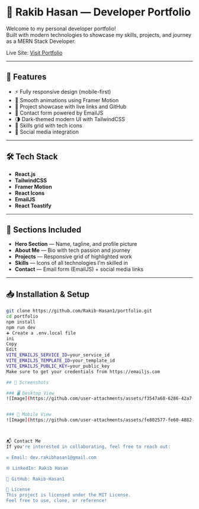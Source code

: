# 🚀 Rakib Hasan — Developer Portfolio

Welcome to my personal developer portfolio!  
Built with modern technologies to showcase my skills, projects, and journey as a MERN Stack Developer.

Live Site: [Visit Portfolio](https://your-live-site-link.com)

---

## 📌 Features

- ⚡ Fully responsive design (mobile-first)
- 🎯 Smooth animations using Framer Motion
- 📂 Project showcase with live links and GitHub
- 💬 Contact form powered by EmailJS
- 🌗 Dark-themed modern UI with TailwindCSS
- 🧠 Skills grid with tech icons
- 📱 Social media integration

---

## 🛠 Tech Stack

- **React.js**
- **TailwindCSS**
- **Framer Motion**
- **React Icons**
- **EmailJS**
- **React Toastify**

---

## 🧩 Sections Included

- **Hero Section** — Name, tagline, and profile picture
- **About Me** — Bio with tech passion and journey
- **Projects** — Responsive grid of highlighted work
- **Skills** — Icons of all technologies I'm skilled in
- **Contact** — Email form (EmailJS) + social media links

---

## 📥 Installation & Setup

```bash
git clone https://github.com/Rakib-Hasan1/portfolio.git
cd portfolio
npm install
npm run dev
➕ Create a .env.local file
ini
Copy
Edit
VITE_EMAILJS_SERVICE_ID=your_service_id
VITE_EMAILJS_TEMPLATE_ID=your_template_id
VITE_EMAILJS_PUBLIC_KEY=your_public_key
Make sure to get your credentials from https://emailjs.com

## 📸 Screenshots

### 🖥 Desktop View
![Image](https://github.com/user-attachments/assets/f3547a68-6286-42a7-b40f-a7db297a6095)


### 📱 Mobile View
![Image](https://github.com/user-attachments/assets/fe802577-fe60-4882-ba90-edc48ef51be1)



📬 Contact Me
If you're interested in collaborating, feel free to reach out:

✉️ Email: dev.rakibhasan1@gmail.com

🌐 LinkedIn: Rakib Hasan

🐙 GitHub: Rakib-Hasan1

📄 License
This project is licensed under the MIT License.
Feel free to use, clone, or reference!
